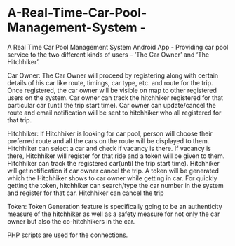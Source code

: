 # A-Real-Time-Car-Pool-Management-System -
A Real Time Car Pool Management System Android App - Providing car pool service to the two different kinds of users – ‘The Car Owner’ and ‘The Hitchhiker’. 

Car Owner:
The Car Owner will proceed by registering  along with certain details of his car like route, timings, car type, etc. and  route for the trip. 
Once registered, the car owner will be visible on map to other registered users on the system.
Car owner can track the hitchhiker registered for that particular car (until the trip start time).
Car owner can update/cancel the route and email notification will be sent to hitchhiker who all registered for that trip.

Hitchhiker:
If Hitchhiker is looking for car pool, person will choose their preferred route and all the cars on the route will be displayed to them. 
Hitchhiker can select a car and check if vacancy is there. If vacancy is there, Hitchhiker will register for that ride and a token will be given to them. 
Hitchhiker can track the registered  car(until the trip start time).
Hitchhiker will get notification if car owner cancel the trip.
A token will be generated which the Hitchhiker shows to car owner while getting in car.
For quickly getting the token, hitchhiker can search/type the car number in the system and register for that car.
Hitchhiker can cancel the trip

Token:
Token Generation feature is specifically going to be an authenticity measure of the hitchhiker as well as a safety measure for not only the car owner but also the co-hitchhikers in the car.

PHP scripts are used for the connections.
